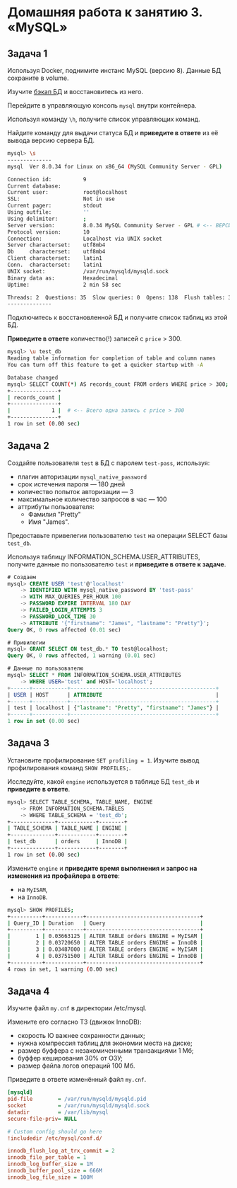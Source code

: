 # Домашняя работа к занятию 3. «MySQL»

## Задача 1

Используя Docker, поднимите инстанс MySQL (версию 8). Данные БД сохраните в volume.

Изучите [бэкап БД](https://github.com/netology-code/virt-homeworks/tree/virt-11/06-db-03-mysql/test_data) и 
восстановитесь из него.

Перейдите в управляющую консоль `mysql` внутри контейнера.

Используя команду `\h`, получите список управляющих команд.

Найдите команду для выдачи статуса БД и **приведите в ответе** из её вывода версию сервера БД.

```sh
mysql> \s
--------------
mysql  Ver 8.0.34 for Linux on x86_64 (MySQL Community Server - GPL)

Connection id:          9
Current database:       
Current user:           root@localhost
SSL:                    Not in use
Current pager:          stdout
Using outfile:          ''
Using delimiter:        ;
Server version:         8.0.34 MySQL Community Server - GPL # <-- ВЕРСИЯ СЕРВЕРА БД
Protocol version:       10
Connection:             Localhost via UNIX socket
Server characterset:    utf8mb4
Db     characterset:    utf8mb4
Client characterset:    latin1
Conn.  characterset:    latin1
UNIX socket:            /var/run/mysqld/mysqld.sock
Binary data as:         Hexadecimal
Uptime:                 2 min 58 sec

Threads: 2  Questions: 35  Slow queries: 0  Opens: 138  Flush tables: 3  Open tables: 56  Queries per second avg: 0.196
--------------
```

Подключитесь к восстановленной БД и получите список таблиц из этой БД.

**Приведите в ответе** количество(!) записей с `price` > 300.

```sh
mysql> \u test_db
Reading table information for completion of table and column names
You can turn off this feature to get a quicker startup with -A

Database changed
mysql> SELECT COUNT(*) AS records_count FROM orders WHERE price > 300;
+---------------+
| records_count |
+---------------+
|             1 |  # <-- Всего одна запись с price > 300
+---------------+
1 row in set (0.00 sec)
```

## Задача 2

Создайте пользователя `test` в БД c паролем `test-pass`, используя:

- плагин авторизации `mysql_native_password`
- срок истечения пароля — 180 дней 
- количество попыток авторизации — 3 
- максимальное количество запросов в час — 100
- аттрибуты пользователя:
    - Фамилия "Pretty"
    - Имя "James".

Предоставьте привелегии пользователю `test` на операции SELECT базы `test_db`.
    
Используя таблицу INFORMATION_SCHEMA.USER_ATTRIBUTES, получите данные по пользователю `test` и 
**приведите в ответе к задаче**.

```sql
# Создаем
mysql> CREATE USER 'test'@'localhost' 
    -> IDENTIFIED WITH mysql_native_password BY 'test-pass' 
    -> WITH MAX_QUERIES_PER_HOUR 100 
    -> PASSWORD EXPIRE INTERVAL 180 DAY 
    -> FAILED_LOGIN_ATTEMPTS 3 
    -> PASSWORD_LOCK_TIME 30 
    -> ATTRIBUTE '{"firstname": "James", "lastname": "Pretty"}';
Query OK, 0 rows affected (0.01 sec)

# Привилегии
mysql> GRANT SELECT ON test_db.* TO test@localhost;
Query OK, 0 rows affected, 1 warning (0.01 sec)

# Данные по пользователю
mysql> SELECT * FROM INFORMATION_SCHEMA.USER_ATTRIBUTES
    -> WHERE USER='test' and HOST='localhost';
+------+-----------+----------------------------------------------+
| USER | HOST      | ATTRIBUTE                                    |
+------+-----------+----------------------------------------------+
| test | localhost | {"lastname": "Pretty", "firstname": "James"} |
+------+-----------+----------------------------------------------+
1 row in set (0.00 sec)
```


## Задача 3

Установите профилирование `SET profiling = 1`.
Изучите вывод профилирования команд `SHOW PROFILES;`.

Исследуйте, какой `engine` используется в таблице БД `test_db` и **приведите в ответе**.

```sh
mysql> SELECT TABLE_SCHEMA, TABLE_NAME, ENGINE 
    -> FROM INFORMATION_SCHEMA.TABLES 
    -> WHERE TABLE_SCHEMA = 'test_db';
+--------------+------------+--------+
| TABLE_SCHEMA | TABLE_NAME | ENGINE |
+--------------+------------+--------+
| test_db      | orders     | InnoDB |
+--------------+------------+--------+
1 row in set (0.00 sec)
```

Измените `engine` и **приведите время выполнения и запрос на изменения из профайлера в ответе**:
- на `MyISAM`,
- на `InnoDB`.

```sh
mysql> SHOW PROFILES;
+----------+------------+------------------------------------+
| Query_ID | Duration   | Query                              |
+----------+------------+------------------------------------+
|        1 | 0.03663125 | ALTER TABLE orders ENGINE = MyISAM |
|        2 | 0.03720650 | ALTER TABLE orders ENGINE = InnoDB |
|        3 | 0.03487000 | ALTER TABLE orders ENGINE = MyISAM |
|        4 | 0.03751500 | ALTER TABLE orders ENGINE = InnoDB |
+----------+------------+------------------------------------+
4 rows in set, 1 warning (0.00 sec)
```


## Задача 4 

Изучите файл `my.cnf` в директории /etc/mysql.

Измените его согласно ТЗ (движок InnoDB):

- скорость IO важнее сохранности данных;
- нужна компрессия таблиц для экономии места на диске;
- размер буффера с незакомиченными транзакциями 1 Мб;
- буффер кеширования 30% от ОЗУ;
- размер файла логов операций 100 Мб.

Приведите в ответе изменённый файл `my.cnf`.

```ini
[mysqld]
pid-file        = /var/run/mysqld/mysqld.pid
socket          = /var/run/mysqld/mysqld.sock
datadir         = /var/lib/mysql
secure-file-priv= NULL

# Custom config should go here
!includedir /etc/mysql/conf.d/

innodb_flush_log_at_trx_commit = 2
innodb_file_per_table = 1
innodb_log_buffer_size = 1M
innodb_buffer_pool_size = 666M
innodb_log_file_size = 100M
```




